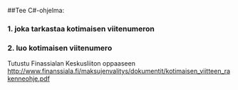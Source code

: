##Tee C#-ohjelma:
### 1. joka tarkastaa kotimaisen viitenumeron
### 2. luo kotimaisen viitenumero

Tutustu Finassialan Keskusliiton oppaaseen
http://www.finanssiala.fi/maksujenvalitys/dokumentit/kotimaisen_viitteen_rakenneohje.pdf
